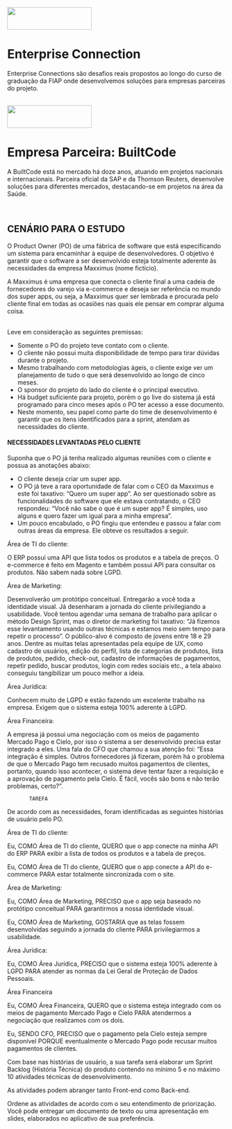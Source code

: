 <img src="https://upload.wikimedia.org/wikipedia/commons/d/d4/Fiap-logo-novo.jpg" width="194" height="52">

# Enterprise Connection  
Enterprise Connections são desafios reais propostos ao longo do curso de graduação da FIAP onde desenvolvemos soluções para empresas parceiras do projeto.

</br> <img src="https://www.builtcode.com.br/site/assets/images/logo.png" width="194" height="52"> </br>
# Empresa Parceira: BuiltCode

<p> A BuiltCode está no mercado há doze anos, atuando em projetos nacionais e internacionais. Parceira oficial da SAP e da Thomson Reuters, desenvolve soluções para diferentes mercados, destacando-se em projetos na área da Saúde.</p>

</br> <h2>CENÁRIO PARA O ESTUDO</h2>

<p>O Product Owner (PO) de uma fábrica de software que está especificando um sistema para encaminhar à equipe de desenvolvedores. O objetivo é garantir que o software a ser desenvolvido esteja totalmente aderente às necessidades da empresa Maxximus (nome fictício).</p>
<p>A Maxximus é uma empresa que conecta o cliente final a uma cadeia de fornecedores do varejo via e-commerce e deseja ser referência no mundo dos super apps, ou seja, a Maxximus quer ser lembrada e procurada pelo cliente final em todas as ocasiões nas quais ele pensar em comprar alguma coisa.</p>

</br>Leve em consideração as seguintes premissas:

<ul>
<li>Somente o PO do projeto teve contato com o cliente.</li>
<li>O cliente não possui muita disponibilidade de tempo para tirar dúvidas durante o projeto.</li>
<li>Mesmo trabalhando com metodologias ágeis, o cliente exige ver um planejamento de tudo o que será desenvolvido ao longo de cinco meses.</li>
<li>O sponsor do projeto do lado do cliente é o principal executivo.</li>
<li>Há budget suficiente para projeto, porém o go live do sistema já está programado para cinco meses após o PO ter acesso a esse documento.</li>
<li>Neste momento, seu papel como parte do time de desenvolvimento é garantir que os itens identificados para a sprint, atendam as necessidades do cliente.</li>
</ul>

<h4>NECESSIDADES LEVANTADAS PELO CLIENTE</h4>

Suponha que o PO já tenha realizado algumas reuniões com o cliente e possua as anotações abaixo: </br>
<ul>
<li>O cliente deseja criar um super app.</li>
<li>O PO já teve a rara oportunidade de falar com o CEO da Maxximus e este foi taxativo: “Quero um super app”. Ao ser questionado sobre as funcionalidades do software que ele estava contratando, o CEO respondeu: “Você não sabe o que é um super app? É simples, uso alguns e quero fazer um igual para a minha empresa”.</li>
<li>Um pouco encabulado, o PO fingiu que entendeu e passou a falar com outras áreas da empresa. Ele obteve os resultados a seguir.</li>
</ul>
 




 

 Área de TI do cliente:

 

O ERP possui uma API que lista todos os produtos e a tabela de preços.
O e-commerce é feito em Magento e também possui API para consultar os produtos.
Não sabem nada sobre LGPD.
 

Área de Marketing:

 

Desenvolverão um protótipo conceitual.
Entregarão a você toda a identidade visual.
Já desenharam a jornada do cliente privilegiando a usabilidade.
Você tentou agendar uma semana de trabalho para aplicar o método Design Sprint, mas o diretor de marketing foi taxativo: “Já fizemos esse levantamento usando outras técnicas e estamos meio sem tempo para repetir o processo”.
O público-alvo é composto de jovens entre 18 e 29 anos.
Dentre as muitas telas apresentadas pela equipe de UX, como cadastro de usuários, edição do perfil, lista de categorias de produtos, lista de produtos, pedido, check-out, cadastro de informações de pagamentos, repetir pedido, buscar produtos, login com redes sociais etc., a tela abaixo conseguiu tangibilizar um pouco melhor a ideia.


Área Jurídica:

 

Conhecem muito de LGPD e estão fazendo um excelente trabalho na empresa.
Exigem que o sistema esteja 100% aderente à LGPD.
 

Área Financeira:

 

A empresa já possui uma negociação com os meios de pagamento Mercado Pago e Cielo, por isso o sistema a ser desenvolvido precisa estar integrado a eles.
Uma fala do CFO que chamou a sua atenção foi: “Essa integração é simples. Outros fornecedores já fizeram, porém há o problema de que o Mercado Pago tem recusado muitos pagamentos de clientes, portanto, quando isso acontecer, o sistema deve tentar fazer a requisição e a aprovação de pagamento pela Cielo. É fácil, vocês são bons e não terão problemas, certo?”.
 

           TAREFA

De acordo com as necessidades, foram identificadas as seguintes histórias de usuário pelo PO.

Área de TI do cliente:

Eu, COMO Área de TI do cliente, QUERO que o app conecte na minha API do ERP PARA exibir a lista de todos os produtos e a tabela de preços.

Eu, COMO Área de TI do cliente, QUERO que o app conecte a API do e-commerce PARA estar totalmente sincronizada com o site.

Área de Marketing:

Eu, COMO Área de Marketing, PRECISO que o app seja baseado no protótipo conceitual PARA garantirmos a nossa identidade visual.

Eu, COMO Área de Marketing, GOSTARIA que as telas fossem desenvolvidas seguindo a jornada do cliente PARA privilegiarmos a usabilidade.

Área Jurídica:

Eu, COMO Área Jurídica, PRECISO que o sistema esteja 100% aderente à LGPD PARA atender as normas da Lei Geral de Proteção de Dados Pessoais.

Área Financeira

Eu, COMO Área Financeira, QUERO que o sistema esteja integrado com os meios de pagamento Mercado Pago e Cielo PARA atendermos a negociação que realizamos com os dois.

Eu, SENDO CFO, PRECISO que o pagamento pela Cielo esteja sempre disponível PORQUE eventualmente o Mercado Pago pode recusar muitos pagamentos de clientes.

Com base nas histórias de usuário, a sua tarefa será elaborar um Sprint Backlog (História Técnica) do produto contendo no mínimo 5 e no máximo 10 atividades técnicas de desenvolvimento.

As atividades podem abranger tanto Front-end como Back-end.

Ordene as atividades de acordo com o seu entendimento de priorização. Você pode entregar um documento de texto ou uma apresentação em slides, elaborados no aplicativo de sua preferência.
